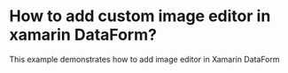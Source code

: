 # How to add custom image editor in xamarin DataForm?

This example demonstrates how to add image editor in Xamarin DataForm
